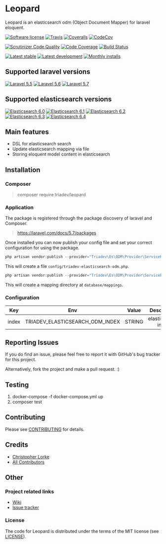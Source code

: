 # Leopard
Leopard is an elasticsearch odm (Object Document Mapper) for laravel eloquent.

[![Software license][ico-license]](LICENSE)
[![Travis][ico-travis]][link-travis]
[![Coveralls](https://coveralls.io/repos/github/triadev/Leopard/badge.svg?branch=master)](https://coveralls.io/github/triadev/Leopard?branch=master)
[![CodeCov](https://codecov.io/gh/triadev/Leopard/branch/master/graph/badge.svg)](https://codecov.io/gh/triadev/Leopard)

[![Scrutinizer Code Quality](https://scrutinizer-ci.com/g/triadev/Leopard/badges/quality-score.png?b=master)](https://scrutinizer-ci.com/g/triadev/Leopard/?branch=master)
[![Code Coverage](https://scrutinizer-ci.com/g/triadev/Leopard/badges/coverage.png?b=master)](https://scrutinizer-ci.com/g/triadev/Leopard/?branch=master)
[![Build Status](https://scrutinizer-ci.com/g/triadev/Leopard/badges/build.png?b=master)](https://scrutinizer-ci.com/g/triadev/Leopard/build-status/master)

[![Latest stable][ico-version-stable]][link-packagist]
[![Latest development][ico-version-dev]][link-packagist]
[![Monthly installs][ico-downloads-monthly]][link-downloads]

## Supported laravel versions
[![Laravel 5.5][icon-l55]][link-laravel]
[![Laravel 5.6][icon-l56]][link-laravel]
[![Laravel 5.7][icon-l57]][link-laravel]

## Supported elasticsearch versions
[![Elasticsearch 6.0][icon-e60]][link-elasticsearch]
[![Elasticsearch 6.1][icon-e61]][link-elasticsearch]
[![Elasticsearch 6.2][icon-e62]][link-elasticsearch]
[![Elasticsearch 6.3][icon-e63]][link-elasticsearch]
[![Elasticsearch 6.4][icon-e64]][link-elasticsearch]

## Main features
- DSL for elasticsearch search
- Update elasticsearch mapping via file
- Storing eloquent model content in elasticsearch

## Installation

### Composer
> composer require triadev/leopard

### Application
The package is registered through the package discovery of laravel and Composer.
>https://laravel.com/docs/5.7/packages

Once installed you can now publish your config file and set your correct configuration for using the package.
```php
php artisan vendor:publish --provider="Triadev\Es\ODM\Provider\ServiceProvider" --tag="config"
```

This will create a file ```config/triadev-elasticsearch-odm.php```.

```php
php artisan vendor:publish --provider="Triadev\Es\ODM\Provider\ServiceProvider" --tag="database"
```

This will create a mapping directory at ```database/mappings```.

### Configuration
| Key        | Env | Value           | Description | Default |
|:-------------:|:-------------:|:-------------:|:-----:|:-----:|
| index | TRIADEV_ELASTICSEARCH_ODM_INDEX | STRING | elasticsearch index | default_index |

## Reporting Issues
If you do find an issue, please feel free to report it with GitHub's bug tracker for this project.

Alternatively, fork the project and make a pull request. :)

## Testing
1. docker-compose -f docker-compose.yml up
2. composer test

## Contributing
Please see [CONTRIBUTING](CONTRIBUTING.md) for details.

## Credits
- [Christopher Lorke][link-author]
- [All Contributors][link-contributors]

## Other

### Project related links
- [Wiki](https://github.com/triadev/Leopard/wiki)
- [Issue tracker](https://github.com/triadev/Leopard/issues)

### License
The code for Leopard is distributed under the terms of the MIT license (see [LICENSE](LICENSE)).

[ico-license]: https://img.shields.io/github/license/triadev/Leopard.svg?style=flat-square
[ico-version-stable]: https://img.shields.io/packagist/v/triadev/leopard.svg?style=flat-square
[ico-version-dev]: https://img.shields.io/packagist/vpre/triadev/leopard.svg?style=flat-square
[ico-downloads-monthly]: https://img.shields.io/packagist/dm/triadev/leopard.svg?style=flat-square
[ico-travis]: https://travis-ci.org/triadev/Leopard.svg?branch=master

[link-packagist]: https://packagist.org/packages/triadev/leopard
[link-downloads]: https://packagist.org/packages/triadev/leopard/stats
[link-travis]: https://travis-ci.org/triadev/Leopard

[icon-l55]: https://img.shields.io/badge/Laravel-5.5-brightgreen.svg?style=flat-square
[icon-l56]: https://img.shields.io/badge/Laravel-5.6-brightgreen.svg?style=flat-square
[icon-l57]: https://img.shields.io/badge/Laravel-5.7-brightgreen.svg?style=flat-square

[icon-e60]: https://img.shields.io/badge/Elasticsearch-6.0-brightgreen.svg?style=flat-square
[icon-e61]: https://img.shields.io/badge/Elasticsearch-6.1-brightgreen.svg?style=flat-square
[icon-e62]: https://img.shields.io/badge/Elasticsearch-6.2-brightgreen.svg?style=flat-square
[icon-e63]: https://img.shields.io/badge/Elasticsearch-6.3-brightgreen.svg?style=flat-square
[icon-e64]: https://img.shields.io/badge/Elasticsearch-6.4-brightgreen.svg?style=flat-square

[link-laravel]: https://laravel.com
[link-elasticsearch]: https://www.elastic.co/
[link-author]: https://github.com/triadev
[link-contributors]: ../../contributors